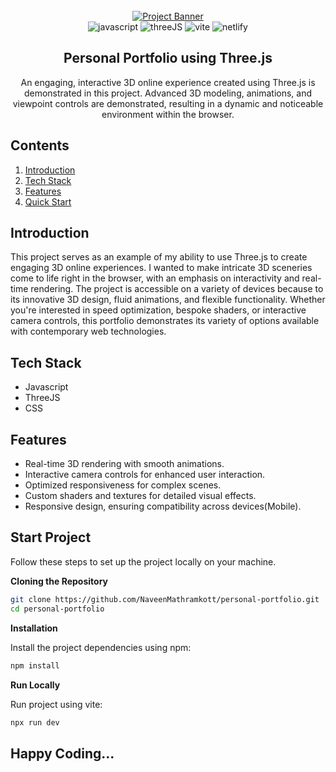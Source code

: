 <div align="center">
  <br />
    <a href="https://github.com/NaveenMathramkott/personal-portfolio" target="_blank">
      <img src="https://i.ibb.co/sqnv0Wn/THREEJS-PORTFOLIO.png" alt="Project Banner">
    </a>
  <br />

  <div>
    <img src="https://img.shields.io/badge/JavaScript-323330?style=for-the-badge&logo=javascript&logoColor=F7DF1E" alt="javascript" />
    <img src="https://img.shields.io/badge/ThreeJs-black?style=for-the-badge&logo=three.js&logoColor=white" alt="threeJS" />
    <img src="https://img.shields.io/badge/Vite-B73BFE?style=for-the-badge&logo=vite&logoColor=FFD62E" alt="vite" />
    <img src="https://img.shields.io/badge/Netlify-00C7B7?style=for-the-badge&logo=netlify&logoColor=white" alt="netlify" />
  </div>

  <h2 align="center">Personal Portfolio using Three.js</h2>

   <div align="center">
    An engaging, interactive 3D online experience created using Three.js is demonstrated in this project. Advanced 3D modeling, animations, and viewpoint controls are demonstrated, resulting in a dynamic and noticeable environment within the browser.
    </div>
</div>

## <a name="table">Contents</a>

1. [Introduction](#introduction)
2. [Tech Stack](#tech-stack)
3. [Features](#features)
4. [Quick Start](#quick-start)

## <a name="introduction">Introduction</a>

This project serves as an example of my ability to use Three.js to create engaging 3D online experiences. I wanted to make intricate 3D sceneries come to life right in the browser, with an emphasis on interactivity and real-time rendering. The project is accessible on a variety of devices because to its innovative 3D design, fluid animations, and flexible functionality. Whether you're interested in speed optimization, bespoke shaders, or interactive camera controls, this portfolio demonstrates its variety of options available with contemporary web technologies.

## <a name="tech-stack">Tech Stack</a>

- Javascript
- ThreeJS
- CSS

## <a name="features">Features</a>

- Real-time 3D rendering with smooth animations.
- Interactive camera controls for enhanced user interaction.
- Optimized responsiveness for complex scenes.
- Custom shaders and textures for detailed visual effects.
- Responsive design, ensuring compatibility across devices(Mobile).

## <a name="quick-start">Start Project</a>

Follow these steps to set up the project locally on your machine.

**Cloning the Repository**

```bash
git clone https://github.com/NaveenMathramkott/personal-portfolio.git
cd personal-portfolio
```

**Installation**

Install the project dependencies using npm:

```bash
npm install
```

**Run Locally**

Run project using vite:

```bash
npx run dev
```

## Happy Coding...
